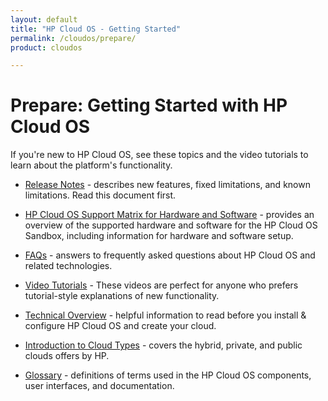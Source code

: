 ```yaml
---
layout: default
title: "HP Cloud OS - Getting Started"
permalink: /cloudos/prepare/
product: cloudos

---
```


# Prepare: Getting Started with HP Cloud OS

If you're new to HP Cloud OS, see these topics and the video tutorials to learn about the platform's functionality.

* [Release Notes](/cloudos/releasenotes/) - describes new features, fixed limitations, and known limitations.  Read this document first. 

* [HP Cloud OS Support Matrix for Hardware and Software](/cloudos/supportmatrix/) - provides an overview of the supported hardware and software for the HP Cloud OS Sandbox, including information for hardware and software setup.

* [FAQs](/cloudos/faqs/) - answers to frequently asked questions about HP Cloud OS and related technologies.

* [Video Tutorials](/cloudos/videos/) - These videos are perfect for anyone who prefers tutorial-style explanations of new functionality.

* [Technical Overview](/cloudos/overview/) - helpful information to read before you install &amp; configure HP Cloud OS and create your cloud.

* [Introduction to Cloud Types](/cloudos/cloudtypes/) - covers the hybrid, private, and public clouds offers by HP.  

* [Glossary](/cloudos/glossary/) - definitions of terms used in the HP Cloud OS components, user interfaces, and documentation.

